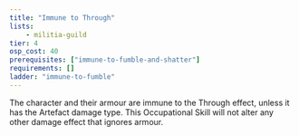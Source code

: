 ```yaml
---
title: "Immune to Through"
lists:
    - militia-guild
tier: 4
osp_cost: 40
prerequisites: ["immune-to-fumble-and-shatter"]
requirements: []
ladder: "immune-to-fumble"
---
```

The character and their armour are immune to the Through effect, unless it has the Artefact damage type. This Occupational Skill will not alter any other damage effect that ignores armour.